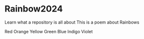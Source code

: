 # Rainbow2024
Learn what a repository is all about
This is a poem about Rainbows

Red
Orange
Yellow
Green
Blue
Indigo
Violet
